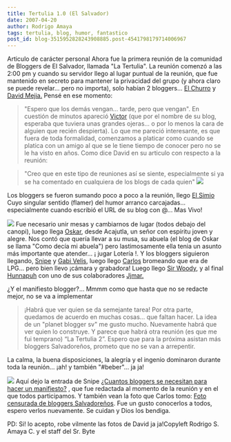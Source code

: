```yaml
---
title: Tertulia 1.0 (El Salvador)
date: 2007-04-20
author: Rodrigo Amaya
tags: tertulia, blog, humor, fantastico
post_id: blog-3515952828243908885.post-4541798179714006967
---
```


Articulo de carácter personal
Ahora fue la
      primera reunión de la comunidad de Bloggers de El Salvador, llamada "La Tertulia". La reunión
      comenzó a las 2:00 pm y cuando su servidor llego al lugar puntual de la reunión, que fue
      mantenido en secreto para mantener la privacidad del grupo (y ahora claro se puede revelar...
      pero no importa), solo habían 2 bloggers... [El Churro](http://churropolis.org/) y [David Mejia.](http://www.damr.net/blog/)
Pensé en ese momento:
> "Espero que los demás vengan... tarde, pero que
> vengan".
En cuestión de minutos apareció [Victor](http://altahoradelanoche.blogspot.com/) (que por el nombre de su
      blog, esperaba que tuviera unas grandes ojeras... o por lo menos la cara de alguien que recién
      despierta). Lo que me pareció interesante, es que fuera de toda formalidad, comenzamos a
      platicar como cuando se platica con un amigo al que se le tiene tiempo de conocer pero no se
      le ha visto en años. Como dice David en su articulo con respecto a la reunión:

> "Creo que en este tipo de reuniones así se siente,
> especialmente si ya se ha comentado en cualquiera de los blogs de cada quien"
[![](http://bp0.blogger.com/_ayvorITawE4/RiuB3lLpwgI/AAAAAAAAASE/WfEmrEsMTmA/s400/En+el+principio+eramos+4.jpg)](http://bp0.blogger.com/_ayvorITawE4/RiuB3lLpwgI/AAAAAAAAASE/WfEmrEsMTmA/s1600-h/En+el+principio+eramos+4.jpg)

Los bloggers se fueron sumando poco a poco a la reunión, llego [El Simio](http://elsimio.blogspot.com/)
Cuyo singular sentido
      (flamer) del humor arranco carcajadas... especialmente cuando escribió el URL de su blog con
      @... Mas Vivo!

[![](http://bp0.blogger.com/_ayvorITawE4/RiuCKlLpwhI/AAAAAAAAASM/oo3eVG0uWfI/s400/cuando+nos+movimos.jpg)](http://bp0.blogger.com/_ayvorITawE4/RiuCKlLpwhI/AAAAAAAAASM/oo3eVG0uWfI/s1600-h/cuando+nos+movimos.jpg)
Fue
      necesario unir mesas y cambiarnos de lugar (todos debajo del canopi), luego llega [Oskar](http://comodecialaabuela.blogspot.com/), desde Acajutla, un señor con
      espíritu joven y alegre. Nos contó que quería llevar a su musa, su abuela (el blog de Oskar se
      llama "Como decía mi abuela") pero
      lastimosamente ella tenia un asunto más importante que atender... ¡ jugar Lotería !. Y los bloggers siguieron llegando, [Snipe](http://snipedia.blogspot.com/) y [Gabi Velis](http://gabivelis.blogspot.com/), luego llego [Carlos](http://ysfp.org/) bromeando que era de LPG... pero bien llevo
      ¡cámara y grabadora! Luego llego [Sir Woody](http://teotihua.org/blog), y al final [Hunnapuh](http://hunnapuh.blogcindario.com/) con uno de sus colaboradores
      [Jjmar.](http://hunnapuh.blogcindario.com/)

¿Y
      el manifiesto blogger?... Mmmm como que hasta que no se redacte mejor, no se va a implementar

> ¡Habrá que ver quien se da semejante
> tarea!
Por otra parte, quedamos de acuerdo en muchas cosas... que faltan
      hacer. La idea de un "planet blogger sv" me gusto mucho. Nuevamente habrá que ver quien lo
      construye.
Y parece que habrá otra reunión (es que me fui temprano)
      “La Tertulia 2”. Espero que para la próxima asistan más bloggers
      Salvadoreños, prometo que no se van a arrepentir.

La calma, la buena
      disposiciones, la alegría y el ingenio dominaron durante toda la reunión... ¡ah! y también
      "#beber"... ja ja!

[![](http://bp2.blogger.com/_ayvorITawE4/RiuCaFLpwiI/AAAAAAAAASU/Ryp4a2LZQQE/s400/los+bloggers.jpg)](http://bp2.blogger.com/_ayvorITawE4/RiuCaFLpwiI/AAAAAAAAASU/Ryp4a2LZQQE/s1600-h/los+bloggers.jpg)
Aquí
      dejo la entrada de Snipe [¿Cuantos bloggers se necesitan para hacer un manifiesto?](http://snipedia.blogspot.com/2007/04/la-tertulia-v10-un-xito.html) , que fue redactada al momento de la reunión
      y en el que todos participamos.
Y también vean la foto que Carlos tomo: [Foto censurada de bloggers Salvadoreños](http://ysfp.org/2007/04/22/reunion-blogger-y-llego-el-dia-5/).
Fue un gusto conocerlos a todos, espero verlos
      nuevamente. Se cuidan y Dios los bendiga.

PD: Si! lo acepto, robe
      vilmente las fotos de David ja ja!Copyleft Rodrigo S. Amaya C. y el staff del Sr.
      Byte